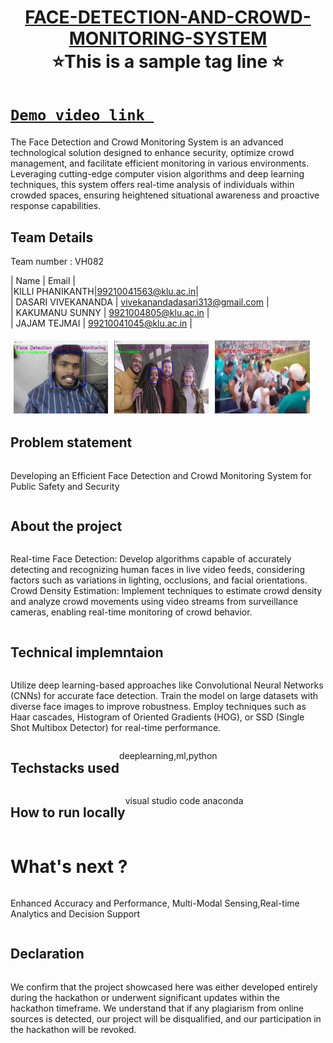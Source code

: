 
<h1 align="center" style="border-bottom: none">
    <b>
        <a href="https://www.google.com"> FACE-DETECTION-AND-CROWD-MONITORING-SYSTEM </a><br>
    </b>
    ⭐️This is a sample tag line  ⭐️ <br>
</h1>

# [`Demo video link `](https://youtu.be/qyDqY9Nnyvk) 
The Face Detection and Crowd Monitoring System is an advanced technological solution designed to enhance security, optimize crowd management, and facilitate efficient monitoring in various environments. Leveraging cutting-edge computer vision algorithms and deep learning techniques, this system offers real-time analysis of individuals within crowded spaces, ensuring heightened situational awareness and proactive response capabilities.
## Team Details
Team number : VH082

| Name    | Email           |          
|KILLI PHANIKANTH|99210041563@klu.ac.in|            
| DASARI VIVEKANANDA | vivekanandadasari313@gmail.com |       
| KAKUMANU SUNNY | 9921004805@klu.ac.in |         
| JAJAM TEJMAI | 99210041045@klu.ac.in |

<div style="display: flex; flex-wrap: wrap;">
    <img src="https://github.com/vivekananda313/Vashisht-hackathon-FACE-DETECTION-AND-CROWD-MONITORING-SYSTEM/blob/main/output_images/Screenshot%202024-03-17%20121222.png" alt="Image 1" style="width: 30%; margin: 5px;">
    <img src="https://github.com/vivekananda313/Vashisht-hackathon-FACE-DETECTION-AND-CROWD-MONITORING-SYSTEM/blob/main/output_images/Screenshot%202024-03-17%20120910.png" alt="Image 2" style="width: 30%; margin: 5px;">
    <img src="https://github.com/vivekananda313/Vashisht-hackathon-FACE-DETECTION-AND-CROWD-MONITORING-SYSTEM/blob/main/output_images/violence_2024-03-15_08-01-19.jpg" alt="Image 3" style="width: 30%; margin: 5px;">


## Problem statement 
Developing an Efficient Face Detection and Crowd Monitoring System for Public Safety and Security
## About the project
Real-time Face Detection: Develop algorithms capable of accurately detecting and recognizing human faces in live video feeds, considering factors such as variations in lighting, occlusions, and facial orientations.
Crowd Density Estimation: Implement techniques to estimate crowd density and analyze crowd movements using video streams from surveillance cameras, enabling real-time monitoring of crowd behavior.

## Technical implemntaion 
 Utilize deep learning-based approaches like Convolutional Neural Networks (CNNs) for accurate face detection.
 Train the model on large datasets with diverse face images to improve robustness.
Employ techniques such as Haar cascades, Histogram of Oriented Gradients (HOG), or SSD (Single Shot Multibox Detector) for real-time performance.



## Techstacks used 
deeplearning,ml,python

## How to run locally 
visual studio code
anaconda 


# What's next ?
Enhanced Accuracy and Performance, Multi-Modal Sensing,Real-time Analytics and Decision Support

## Declaration
We confirm that the project showcased here was either developed entirely during the hackathon or underwent significant updates within the hackathon timeframe. We understand that if any plagiarism from online sources is detected, our project will be disqualified, and our participation in the hackathon will be revoked.
